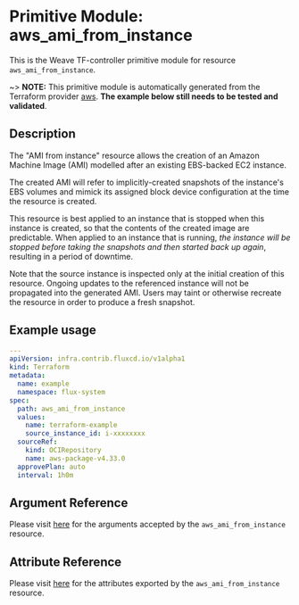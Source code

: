 
# Primitive Module: aws_ami_from_instance

This is the Weave TF-controller primitive module for resource `aws_ami_from_instance`.

~> **NOTE:** This primitive module is automatically generated from the Terraform provider [aws](https://registry.terraform.io/providers/hashicorp/aws/latest/docs/resources/ami_from_instance). **The example below still needs to be tested and validated**.

## Description

The "AMI from instance" resource allows the creation of an Amazon Machine
Image (AMI) modelled after an existing EBS-backed EC2 instance.

The created AMI will refer to implicitly-created snapshots of the instance's
EBS volumes and mimick its assigned block device configuration at the time
the resource is created.

This resource is best applied to an instance that is stopped when this instance
is created, so that the contents of the created image are predictable. When
applied to an instance that is running, *the instance will be stopped before taking
the snapshots and then started back up again*, resulting in a period of
downtime.

Note that the source instance is inspected only at the initial creation of this
resource. Ongoing updates to the referenced instance will not be propagated into
the generated AMI. Users may taint or otherwise recreate the resource in order
to produce a fresh snapshot.

## Example usage

```yaml
---
apiVersion: infra.contrib.fluxcd.io/v1alpha1
kind: Terraform
metadata:
  name: example
  namespace: flux-system
spec:
  path: aws_ami_from_instance
  values:
    name: terraform-example
    source_instance_id: i-xxxxxxxx
  sourceRef:
    kind: OCIRepository
    name: aws-package-v4.33.0
  approvePlan: auto
  interval: 1h0m
```

## Argument Reference

Please visit [here](https://registry.terraform.io/providers/hashicorp/aws/latest/docs/resources/ami_from_instance#argument-reference) for the arguments accepted by the `aws_ami_from_instance` resource.

## Attribute Reference

Please visit [here](https://registry.terraform.io/providers/hashicorp/aws/latest/docs/resources/ami_from_instance#attributes-reference) for the attributes exported by the `aws_ami_from_instance` resource.
